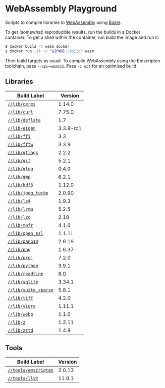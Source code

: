 # WebAssembly Playground

<!-- DO NOT EDIT README.md!

This file was auto-generated based on the template file
`cmd/write_me/write_me.tpl`. Update the template file and then re-generate
the `README.md` file by running:

$ bazel run //cmd/write_me -- -root="${PWD}" > README.md
-->

Scripts to compile libraries to [WebAssembly] using [Bazel].

To get (somewhat) reproducible results, run the builds in a Docker container.
To get a shell within the container, run build the image and run it:

```sh
$ docker build -t wasm docker
$ docker run -it -v "${PWD}:/build" wasm
```

Then build targets as usual. To compile WebAssembly using the Emscripten
toolchain, pass `--cpu=wasm32`. Pass `-c opt` for an optimised build.

## Libraries

| Build Label | Version |
|-------------|---------|
[`//lib/ceres`](https://github.com/attilaolah/wasm/blob/main/lib/ceres/BUILD.bazel) | 1.14.0
[`//lib/curl`](https://github.com/attilaolah/wasm/blob/main/lib/curl/BUILD.bazel) | 7.75.0
[`//lib/deflate`](https://github.com/attilaolah/wasm/blob/main/lib/deflate/BUILD.bazel) | 1.7
[`//lib/eigen`](https://github.com/attilaolah/wasm/blob/main/lib/eigen/BUILD.bazel) | 3.3.8-rc1
[`//lib/ffi`](https://github.com/attilaolah/wasm/blob/main/lib/ffi/BUILD.bazel) | 3.3
[`//lib/fftw`](https://github.com/attilaolah/wasm/blob/main/lib/fftw/BUILD.bazel) | 3.3.9
[`//lib/gflags`](https://github.com/attilaolah/wasm/blob/main/lib/gflags/BUILD.bazel) | 2.2.2
[`//lib/gif`](https://github.com/attilaolah/wasm/blob/main/lib/gif/BUILD.bazel) | 5.2.1
[`//lib/glog`](https://github.com/attilaolah/wasm/blob/main/lib/glog/BUILD.bazel) | 0.4.0
[`//lib/gmp`](https://github.com/attilaolah/wasm/blob/main/lib/gmp/BUILD.bazel) | 6.2.1
[`//lib/hdf5`](https://github.com/attilaolah/wasm/blob/main/lib/hdf5/BUILD.bazel) | 1.12.0
[`//lib/jpeg_turbo`](https://github.com/attilaolah/wasm/blob/main/lib/jpeg_turbo/BUILD.bazel) | 2.0.90
[`//lib/lz4`](https://github.com/attilaolah/wasm/blob/main/lib/lz4/BUILD.bazel) | 1.9.3
[`//lib/lzma`](https://github.com/attilaolah/wasm/blob/main/lib/lzma/BUILD.bazel) | 5.2.5
[`//lib/lzo`](https://github.com/attilaolah/wasm/blob/main/lib/lzo/BUILD.bazel) | 2.10
[`//lib/mpfr`](https://github.com/attilaolah/wasm/blob/main/lib/mpfr/BUILD.bazel) | 4.1.0
[`//lib/open_ssl`](https://github.com/attilaolah/wasm/blob/main/lib/open_ssl/BUILD.bazel) | 1.1.1i
[`//lib/pano13`](https://github.com/attilaolah/wasm/blob/main/lib/pano13/BUILD.bazel) | 2.9.19
[`//lib/png`](https://github.com/attilaolah/wasm/blob/main/lib/png/BUILD.bazel) | 1.6.37
[`//lib/proj`](https://github.com/attilaolah/wasm/blob/main/lib/proj/BUILD.bazel) | 7.2.0
[`//lib/python`](https://github.com/attilaolah/wasm/blob/main/lib/python/BUILD.bazel) | 3.9.1
[`//lib/readline`](https://github.com/attilaolah/wasm/blob/main/lib/readline/BUILD.bazel) | 8.0
[`//lib/sqlite`](https://github.com/attilaolah/wasm/blob/main/lib/sqlite/BUILD.bazel) | 3.34.1
[`//lib/suite_sparse`](https://github.com/attilaolah/wasm/blob/main/lib/suite_sparse/BUILD.bazel) | 5.8.1
[`//lib/tiff`](https://github.com/attilaolah/wasm/blob/main/lib/tiff/BUILD.bazel) | 4.2.0
[`//lib/vigra`](https://github.com/attilaolah/wasm/blob/main/lib/vigra/BUILD.bazel) | 1.11.1
[`//lib/webp`](https://github.com/attilaolah/wasm/blob/main/lib/webp/BUILD.bazel) | 1.1.0
[`//lib/z`](https://github.com/attilaolah/wasm/blob/main/lib/z/BUILD.bazel) | 1.2.11
[`//lib/zstd`](https://github.com/attilaolah/wasm/blob/main/lib/zstd/BUILD.bazel) | 1.4.8


## Tools

| Build Label | Version |
|-------------|---------|
[`//tools/emscripten`](https://github.com/attilaolah/wasm/blob/main/tools/emscripten/BUILD.bazel) | 2.0.13
[`//tools/llvm`](https://github.com/attilaolah/wasm/blob/main/tools/llvm/BUILD.bazel) | 11.0.1


[Bazel]: https://bazel.build
[WebAssembly]: https://webassembly.org
